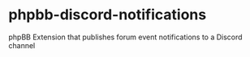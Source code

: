 # phpbb-discord-notifications
phpBB Extension that publishes forum event notifications to a Discord channel
